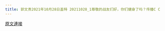 ```yaml
---
title: 郭文贵2021年10月28日盖特 20211028_1尊敬的战友们好，你们健身了吗？传播C C P病毒真相和疫苗的解药了吗？一切都已经开始！
---
```


[原文連接](https://gnews.org/ThreadView/53483016)


